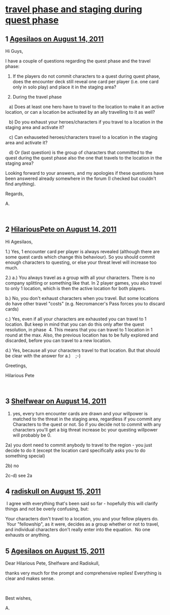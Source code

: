 # [travel phase and staging during quest phase ](https://community.fantasyflightgames.com/topic/51557-travel-phase-and-staging-during-quest-phase/)

## 1 [Agesilaos on August 14, 2011](https://community.fantasyflightgames.com/topic/51557-travel-phase-and-staging-during-quest-phase/?do=findComment&comment=514471)

Hi Guys,

I have a couple of questions regarding the quest phase and the travel phase:

1) If the players do not commit characters to a quest during quest phase, does the encounter deck still reveal one card per player (i.e. one card only in solo play) and place it in the staging area?

2) During the travel phase

   a) Does at least one hero have to travel to the location to make it an active location, or can a location be activated by an ally travelling to it as well?

   b) Do you exhaust your heroes/characters if you travel to a location in the staging area and activate it?

   c) Can exhauseted heroes/characters travel to a location in the staging area and activate it?

   d) Or (last question) is the group of characters that committed to the quest during the quest phase also the one that travels to the location in the staging area?

Looking forward to your answers, and my apologies if these questions have been answered already somewhere in the forum (I checked but couldn't find anything).

Regards,

A.

 

## 2 [HilariousPete on August 14, 2011](https://community.fantasyflightgames.com/topic/51557-travel-phase-and-staging-during-quest-phase/?do=findComment&comment=514479)

Hi Agesilaos,

1.) Yes, 1 encounter card per player is always revealed (although there are some quest cards which change this behaviour). So you should commit enough characters to questing, or else your threat level will increase too much.

2.) a.) You always travel as a group with all your characters. There is no company splitting or something like that. In 2 player games, you also travel to only 1 location, which is then the active location for both players.

b.) No, you don't exhaust characters when you travel. But some locations do have other travel "costs" (e.g. Necromancer's Pass forces you to discard cards)

c.) Yes, even if all your characters are exhausted you can travel to 1 location. But keep in mind that you can do this only after the quest resolution, in phase  4. This means that you can travel to 1 location in 1 round at the max. Also, the previous location has to be fully explored and discarded, before you can travel to a new location.

d.) Yes, because all your characters travel to that location. But that should be clear with the answer for a.)    ;-)

Greetings,

Hilarious Pete

 

## 3 [Shelfwear on August 14, 2011](https://community.fantasyflightgames.com/topic/51557-travel-phase-and-staging-during-quest-phase/?do=findComment&comment=514481)

1) yes, every turn encounter cards are drawn and your willpower is matched to the threat in the staging area, regardless if you commit any Characters to the quest or not. So if you decide not to commit with any characters you'll get a big threat increase bc your questing willpower will probably be 0.

2a) you dont need to commit anybody to travel to the region - you just decide to do it (except the location card specifically asks you to do something special)

2b) no

2c-d) see 2a

## 4 [radiskull on August 15, 2011](https://community.fantasyflightgames.com/topic/51557-travel-phase-and-staging-during-quest-phase/?do=findComment&comment=514577)

 I agree with everything that's been said so far - hopefully this will clarify things and not be overly confusing, but:

Your characters don't travel to a location, you and your fellow players do.  Your "fellowship", as it were, decides as a group whether or not to travel, and individual characters don't really enter into the equation.  No one exhausts or anything.

## 5 [Agesilaos on August 15, 2011](https://community.fantasyflightgames.com/topic/51557-travel-phase-and-staging-during-quest-phase/?do=findComment&comment=514622)

Dear Hilarious Pete, Shelfware and Radiskull,

thanks very much for the prompt and comprehensive replies! Everything is clear and makes sense.

 

Best wishes,

A.

